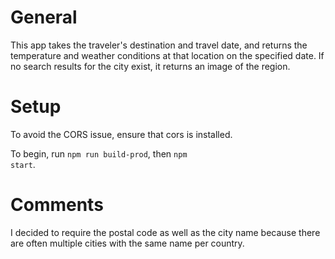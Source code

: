 # General
This app takes the traveler's destination and travel date, and returns the temperature and weather conditions at that location on the specified date.
If no search results for the city exist, it returns an image of the region.

# Setup
To avoid the CORS issue, ensure that cors is installed.

To begin, run <code>npm run build-prod</code>, then <code>npm start</code>.

# Comments

I decided to require the postal code as well as the city name because there are often multiple cities with the same name per country. 


